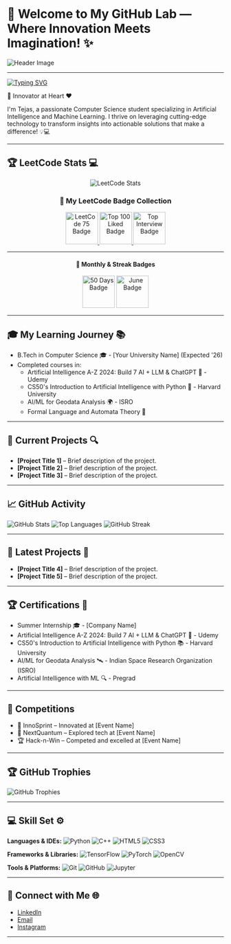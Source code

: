 # 🌟 Welcome to My GitHub Lab — Where Innovation Meets Imagination! ✨

![Header Image](https://raw.githubusercontent.com/halfrost/halfrost/master/icons/header_1.png)

---

[![Typing SVG](https://readme-typing-svg.demolab.com?font=Fira+Code&duration=4500&pause=900&width=435&lines=Hi+there!+%E2%9C%A8+I+am+Tejas+%E2%9C%A8;Welcome+to+my+profile!+%F0%9F%92%BB;Always+learning+new+things+%F0%9F%8F%86)](https://git.io/typing-svg)

🚀 Innovator at Heart ❤️

I'm Tejas, a passionate Computer Science student specializing in Artificial Intelligence and Machine Learning. I thrive on leveraging cutting-edge technology to transform insights into actionable solutions that make a difference! 💡💻

---

## 🏆 LeetCode Stats 💻

<p align="center">
  <img src="https://leetcard.jacoblin.cool/CS23B039?theme=dark" alt="LeetCode Stats">
</p>
<h3 align="center">🏅 My LeetCode Badge Collection</h3>

<p align="center">
  <!-- LeetCode 75 -->
  <a href="https://leetcode.com/CS23B039/" title="LeetCode 75">
    <img src="https://assets.leetcode.com/static_assets/others/LeetCode_75.gif" width="75" height="75" alt="LeetCode 75 Badge"/>
  </a>

  <!-- Top 100 Liked Questions -->
  <a href="https://leetcode.com/CS23B039/" title="Top 100 Liked Questions">
    <img src="https://assets.leetcode.com/static_assets/others/Top_100_Liked.gif" width="75" height="75" alt="Top 100 Liked Badge"/>
  </a>

  <!-- Top Interview Questions -->
  <a href="https://leetcode.com/CS23B039/" title="Top Interview Questions">
    <img src="https://assets.leetcode.com/static_assets/others/Top_Interview_150.gif" width="75" height="75" alt="Top Interview Badge"/>
  </a>
</p>

---

<h4 align="center">📆 Monthly & Streak Badges</h4>

<p align="center">
  <!-- 50 Days Badge – Use a generic placeholder icon -->
  <img src="https://assets.leetcode.com/static_assets/others/2550.gif" width="75" height="75" alt="50 Days Badge" title="50 Days Badge Earned on 2025-05-21"/>

  <!-- June Badge -->
  <img src="https://assets.leetcode.com/static_assets/marketing/202506.gif" width="75" height="75" alt="June Badge" title="June Badge Earned on 2025-06-01"/>
</p>

---

## 🎓 My Learning Journey 📚

- B.Tech in Computer Science 🎓 - [Your University Name] (Expected '26)
- Completed courses in:
  - Artificial Intelligence A-Z 2024: Build 7 AI + LLM & ChatGPT 🧠 - Udemy
  - CS50's Introduction to Artificial Intelligence with Python 🍏 - Harvard University
  - AI/ML for Geodata Analysis 🌍 - ISRO
  - Formal Language and Automata Theory 📖

---

## 👷 Current Projects 🔍

- **[Project Title 1]** – Brief description of the project.
- **[Project Title 2]** – Brief description of the project.
- **[Project Title 3]** – Brief description of the project.

---

## 📈 GitHub Activity

![GitHub Stats](https://github-readme-stats.vercel.app/api?username=GreatTejas&show_icons=true&theme=radical)
![Top Languages](https://github-readme-stats.vercel.app/api/top-langs/?username=GreatTejas&layout=compact&theme=radical)
![GitHub Streak](https://github-readme-streak-stats.herokuapp.com/?user=GreatTejas&theme=radical)

---

## 🌱 Latest Projects 🚀

- **[Project Title 4]** – Brief description of the project.
- **[Project Title 5]** – Brief description of the project.

---

## 🏆 Certifications 📜

- Summer Internship 🎓 - [Company Name]
- Artificial Intelligence A-Z 2024: Build 7 AI + LLM & ChatGPT 🥇 - Udemy
- CS50's Introduction to Artificial Intelligence with Python 📚 - Harvard University
- AI/ML for Geodata Analysis 🛰 - Indian Space Research Organization (ISRO)
- Artificial Intelligence with ML 🔍 - Pregrad

---

## 🎉 Competitions

- 🌟 InnoSprint – Innovated at [Event Name]
- 🚀 NextQuantum – Explored tech at [Event Name]
- 🏆 Hack-n-Win – Competed and excelled at [Event Name]

---

## 🏆 GitHub Trophies

![GitHub Trophies](https://github-profile-trophy.vercel.app/?username=GreatTejas&theme=radical&no-frame=false&no-bg=true&margin-w=4)

---

## 💻 Skill Set ⚙️

**Languages & IDEs:**
![Python](https://img.shields.io/badge/Python-3776AB?style=flat&logo=python&logoColor=white)
![C++](https://img.shields.io/badge/C++-00599C?style=flat&logo=cplusplus)
![HTML5](https://img.shields.io/badge/HTML5-E34F26?style=flat&logo=html5&logoColor=white)
![CSS3](https://img.shields.io/badge/CSS3-1572B6?style=flat&logo=css3&logoColor=white)

**Frameworks & Libraries:**
![TensorFlow](https://img.shields.io/badge/TensorFlow-FF6F00?style=flat&logo=tensorflow)
![PyTorch](https://img.shields.io/badge/PyTorch-EE4C2C?style=flat&logo=pytorch)
![OpenCV](https://img.shields.io/badge/OpenCV-5C3EE8?style=flat&logo=opencv)

**Tools & Platforms:**
![Git](https://img.shields.io/badge/Git-F05032?style=flat&logo=git)
![GitHub](https://img.shields.io/badge/GitHub-181717?style=flat&logo=github)
![Jupyter](https://img.shields.io/badge/Jupyter-FA743E?style=flat&logo=jupyter)

---

## 🤝 Connect with Me 🌐

- [LinkedIn](https://www.linkedin.com/in/your-linkedin-profile/)
- [Email](mailto:your-email@example.com)
- [Instagram](https://www.instagram.com/your-instagram-profile/)

---

